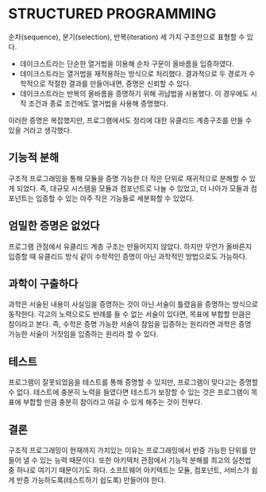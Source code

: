 # STRUCTURED PROGRAMMING

순차(sequence), 분기(selection), 반복(iteration) 세 가지 구조만으로 표형할 수 있다.

* 데이크스트라는 단순한 열거법을 이용해 순차 구문이 올바름을 입증하였다.
* 데이크스트라는 열거법을 재적용하는 방식으로 처리했다. 결과적으로 두 경로가 수학적으로 적절한 결과를 만들어내면, 증명은 신뢰할 수 있다.
* 데이크스트라는 반복의 올바름을 증명하기 위해 귀납법을 사용했다. 이 경우에도 시작 조건과 종료 조건에도 열거법을 사용해 증명했다.

이러한 증명은 복잡했지만, 프로그램에서도 정리에 대한 유클리드 계층구조를 만들 수 있을 거라고 생각했다.

## 기능적 분해

구조적 프로그래밍을 통해 모듈을 증명 가능한 더 작은 단위로 재귀적으로 분해할 수 있게 되었다. 즉, 대규모 시스템을 모듈과 컴포넌트로 나눌 수 있었고, 더 나아가 모듈과 컴포넌트는 입증할 수 있는 아주 작은
기능들로 세분화할 수 있었다.

## 엄밀한 증명은 없었다

프로그램 관점에서 유클리드 계층 구조는 만들어지지 않았다. 하지만 무언가 올바른지 입증할 때 유클리드 방식 같이 수학적인 증명이 아닌 과학적인 방법으로도 가능하다.

## 과학이 구출하다

과학은 서술된 내용이 사실임을 증명하는 것이 아닌 서술이 틀렸음을 증명하는 방식으로 동작한다. 각고의 노력으로도 반례를 들 수 없는 서술이 있다면, 목표에 부합할 만큼은 참이라고 본다. 즉, 수학은 증명 가능한
서술이 참임을 입증하는 원리라면 과학은 증명 가능한 서술이 거짓임을 입증하는 원리라 할 수 있다.

## 테스트

프로그램이 잘못되었음을 테스트를 통해 증명할 수 있지만, 프로그램이 맞다고는 증명할 수 없다. 테스트에 충분히 노력을 들였다면 테스트가 보장할 수 있는 것은 프로그램이 목표에 부합할 만큼 충분히 참이라고 여길 수
있게 해주는 것이 전부다.

## 결론

구조적 프로그래밍이 현재까지 가치있는 이유는 프로그래밍에서 반증 가능한 단위를 만들어 낼 수 있는 능력 때문이다. 또한 아키텍처 관점에서 기능적 분해를 최고의 실천법 중 하나로 여기기 때문이기도 하다. 소프트웨어
아키텍트는 모듈, 컴포넌트, 서비스가 쉽게 반증 가능하도록(테스트하기 쉽도록) 만들어야 한다.